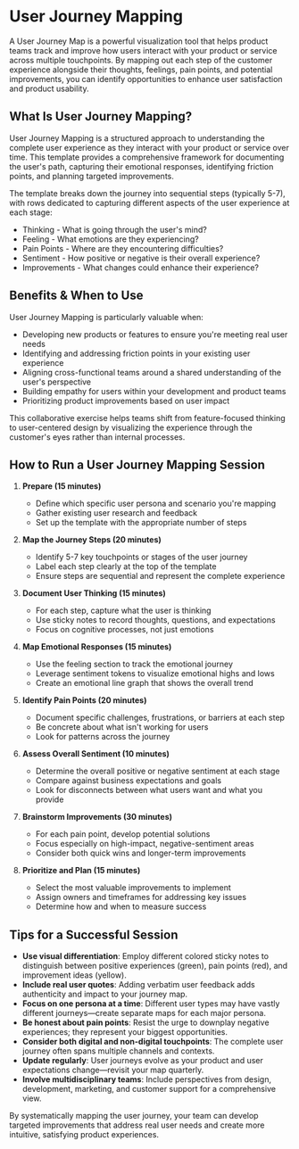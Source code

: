 # User Journey Mapping

A User Journey Map is a powerful visualization tool that helps product teams track and improve how users interact with your product or service across multiple touchpoints. By mapping out each step of the customer experience alongside their thoughts, feelings, pain points, and potential improvements, you can identify opportunities to enhance user satisfaction and product usability.

## What Is User Journey Mapping?

User Journey Mapping is a structured approach to understanding the complete user experience as they interact with your product or service over time. This template provides a comprehensive framework for documenting the user's path, capturing their emotional responses, identifying friction points, and planning targeted improvements.

The template breaks down the journey into sequential steps (typically 5-7), with rows dedicated to capturing different aspects of the user experience at each stage:
- Thinking - What is going through the user's mind?
- Feeling - What emotions are they experiencing?
- Pain Points - Where are they encountering difficulties?
- Sentiment - How positive or negative is their overall experience?
- Improvements - What changes could enhance their experience?

## Benefits & When to Use

User Journey Mapping is particularly valuable when:
- Developing new products or features to ensure you're meeting real user needs
- Identifying and addressing friction points in your existing user experience
- Aligning cross-functional teams around a shared understanding of the user's perspective
- Building empathy for users within your development and product teams
- Prioritizing product improvements based on user impact

This collaborative exercise helps teams shift from feature-focused thinking to user-centered design by visualizing the experience through the customer's eyes rather than internal processes.

## How to Run a User Journey Mapping Session

1. **Prepare (15 minutes)**
   - Define which specific user persona and scenario you're mapping
   - Gather existing user research and feedback
   - Set up the template with the appropriate number of steps

2. **Map the Journey Steps (20 minutes)**
   - Identify 5-7 key touchpoints or stages of the user journey
   - Label each step clearly at the top of the template
   - Ensure steps are sequential and represent the complete experience

3. **Document User Thinking (15 minutes)**
   - For each step, capture what the user is thinking
   - Use sticky notes to record thoughts, questions, and expectations
   - Focus on cognitive processes, not just emotions

4. **Map Emotional Responses (15 minutes)**
   - Use the feeling section to track the emotional journey
   - Leverage sentiment tokens to visualize emotional highs and lows
   - Create an emotional line graph that shows the overall trend

5. **Identify Pain Points (20 minutes)**
   - Document specific challenges, frustrations, or barriers at each step
   - Be concrete about what isn't working for users
   - Look for patterns across the journey

6. **Assess Overall Sentiment (10 minutes)**
   - Determine the overall positive or negative sentiment at each stage
   - Compare against business expectations and goals
   - Look for disconnects between what users want and what you provide

7. **Brainstorm Improvements (30 minutes)**
   - For each pain point, develop potential solutions
   - Focus especially on high-impact, negative-sentiment areas
   - Consider both quick wins and longer-term improvements

8. **Prioritize and Plan (15 minutes)**
   - Select the most valuable improvements to implement
   - Assign owners and timeframes for addressing key issues
   - Determine how and when to measure success

## Tips for a Successful Session

- **Use visual differentiation**: Employ different colored sticky notes to distinguish between positive experiences (green), pain points (red), and improvement ideas (yellow).
- **Include real user quotes**: Adding verbatim user feedback adds authenticity and impact to your journey map.
- **Focus on one persona at a time**: Different user types may have vastly different journeys—create separate maps for each major persona.
- **Be honest about pain points**: Resist the urge to downplay negative experiences; they represent your biggest opportunities.
- **Consider both digital and non-digital touchpoints**: The complete user journey often spans multiple channels and contexts.
- **Update regularly**: User journeys evolve as your product and user expectations change—revisit your map quarterly.
- **Involve multidisciplinary teams**: Include perspectives from design, development, marketing, and customer support for a comprehensive view.

By systematically mapping the user journey, your team can develop targeted improvements that address real user needs and create more intuitive, satisfying product experiences.